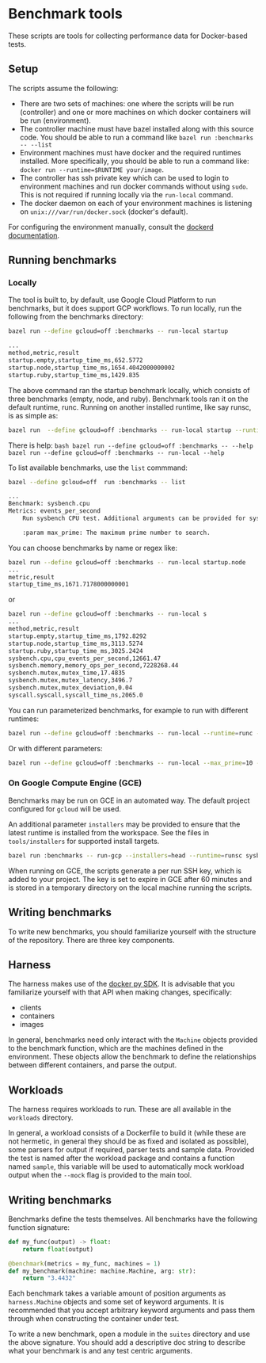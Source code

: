 # Benchmark tools

These scripts are tools for collecting performance data for Docker-based tests.

## Setup

The scripts assume the following:

*   There are two sets of machines: one where the scripts will be run
    (controller) and one or more machines on which docker containers will be run
    (environment).
*   The controller machine must have bazel installed along with this source
    code. You should be able to run a command like `bazel run :benchmarks --
    --list`
*   Environment machines must have docker and the required runtimes installed.
    More specifically, you should be able to run a command like: `docker run
    --runtime=$RUNTIME your/image`.
*   The controller has ssh private key which can be used to login to environment
    machines and run docker commands without using `sudo`. This is not required
    if running locally via the `run-local` command.
*   The docker daemon on each of your environment machines is listening on
    `unix:///var/run/docker.sock` (docker's default).

For configuring the environment manually, consult the
[dockerd documentation][dockerd].

## Running benchmarks

### Locally

The tool is built to, by default, use Google Cloud Platform to run benchmarks,
but it does support GCP workflows. To run locally, run the following from the
benchmarks directory:

```bash
bazel run --define gcloud=off :benchmarks -- run-local startup

...
method,metric,result
startup.empty,startup_time_ms,652.5772
startup.node,startup_time_ms,1654.4042000000002
startup.ruby,startup_time_ms,1429.835
```

The above command ran the startup benchmark locally, which consists of three
benchmarks (empty, node, and ruby). Benchmark tools ran it on the default
runtime, runc. Running on another installed runtime, like say runsc, is as
simple as:

```bash
bazel run  --define gcloud=off :benchmarks -- run-local startup --runtime=runsc
```

There is help: `bash bazel run --define gcloud=off :benchmarks -- --help bazel
run --define gcloud=off :benchmarks -- run-local --help`

To list available benchmarks, use the `list` commmand:

```bash
bazel --define gcloud=off  run :benchmarks -- list

...
Benchmark: sysbench.cpu
Metrics: events_per_second
    Run sysbench CPU test. Additional arguments can be provided for sysbench.

    :param max_prime: The maximum prime number to search.
```

You can choose benchmarks by name or regex like:

```bash
bazel run --define gcloud=off :benchmarks -- run-local startup.node
...
metric,result
startup_time_ms,1671.7178000000001

```

or

```bash
bazel run --define gcloud=off :benchmarks -- run-local s
...
method,metric,result
startup.empty,startup_time_ms,1792.8292
startup.node,startup_time_ms,3113.5274
startup.ruby,startup_time_ms,3025.2424
sysbench.cpu,cpu_events_per_second,12661.47
sysbench.memory,memory_ops_per_second,7228268.44
sysbench.mutex,mutex_time,17.4835
sysbench.mutex,mutex_latency,3496.7
sysbench.mutex,mutex_deviation,0.04
syscall.syscall,syscall_time_ns,2065.0
```

You can run parameterized benchmarks, for example to run with different
runtimes:

```bash
bazel run --define gcloud=off :benchmarks -- run-local --runtime=runc --runtime=runsc sysbench.cpu
```

Or with different parameters:

```bash
bazel run --define gcloud=off :benchmarks -- run-local --max_prime=10 --max_prime=100 sysbench.cpu
```

### On Google Compute Engine (GCE)

Benchmarks may be run on GCE in an automated way. The default project configured
for `gcloud` will be used.

An additional parameter `installers` may be provided to ensure that the latest
runtime is installed from the workspace. See the files in `tools/installers` for
supported install targets.

```bash
bazel run :benchmarks -- run-gcp --installers=head --runtime=runsc sysbench.cpu
```

When running on GCE, the scripts generate a per run SSH key, which is added to
your project. The key is set to expire in GCE after 60 minutes and is stored in
a temporary directory on the local machine running the scripts.

## Writing benchmarks

To write new benchmarks, you should familiarize yourself with the structure of
the repository. There are three key components.

## Harness

The harness makes use of the [docker py SDK][docker-py]. It is advisable that
you familiarize yourself with that API when making changes, specifically:

*   clients
*   containers
*   images

In general, benchmarks need only interact with the `Machine` objects provided to
the benchmark function, which are the machines defined in the environment. These
objects allow the benchmark to define the relationships between different
containers, and parse the output.

## Workloads

The harness requires workloads to run. These are all available in the
`workloads` directory.

In general, a workload consists of a Dockerfile to build it (while these are not
hermetic, in general they should be as fixed and isolated as possible), some
parsers for output if required, parser tests and sample data. Provided the test
is named after the workload package and contains a function named `sample`, this
variable will be used to automatically mock workload output when the `--mock`
flag is provided to the main tool.

## Writing benchmarks

Benchmarks define the tests themselves. All benchmarks have the following
function signature:

```python
def my_func(output) -> float:
    return float(output)

@benchmark(metrics = my_func, machines = 1)
def my_benchmark(machine: machine.Machine, arg: str):
    return "3.4432"
```

Each benchmark takes a variable amount of position arguments as
`harness.Machine` objects and some set of keyword arguments. It is recommended
that you accept arbitrary keyword arguments and pass them through when
constructing the container under test.

To write a new benchmark, open a module in the `suites` directory and use the
above signature. You should add a descriptive doc string to describe what your
benchmark is and any test centric arguments.

[dockerd]: https://docs.docker.com/engine/reference/commandline/dockerd/
[docker-py]: https://docker-py.readthedocs.io/en/stable/
